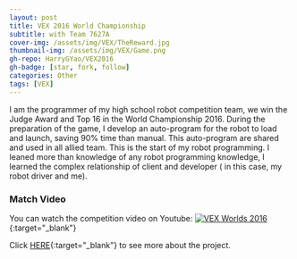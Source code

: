 ```yaml
---
layout: post
title: VEX 2016 World Championship 
subtitle: with Team 7627A
cover-img: /assets/img/VEX/TheReward.jpg
thumbnail-img: /assets/img/VEX/Game.png
gh-repo: HarryGYao/VEX2016
gh-badge: [star, fork, follow]
categories: Other
tags: [VEX]
---
```


I am the programmer of my high school robot competition team, we win the Judge Award and Top 16 in the World Championship 2016.
During the preparation of the game, I develop an auto-program for the robot to load and launch, saving 90% time than manual. This auto-program are shared and used in all allied team.
This is the start of my robot programming. I leaned more than knowledge of any robot programming knowledge, I learned the complex relationship of client and developer ( in this case, my robot driver and me).

### Match Video
You can watch the competition video on Youtube:
[![VEX Worlds 2016](https://i.ytimg.com/vi/ZRMqNf7oLFk/hqdefault.jpg)](http://www.youtube.com/watch?v=667YgWAKi_U&list=PLyZInt_apMd9pbioKV-VWs0InP97Qwr_J&index=6&t=7s "VEX Worlds 2016"){:target="_blank"}

Click [HERE](https://harrygyao.github.io/VEX2016/){:target="_blank"} to see more about the project.
